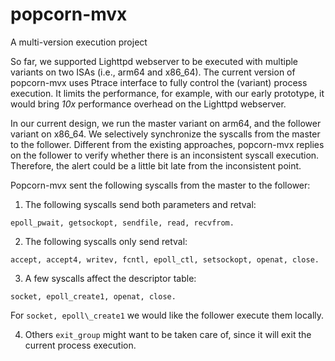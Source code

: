 # popcorn-mvx

A multi-version execution project

So far, we supported Lighttpd webserver to be executed with multiple variants on two ISAs (i.e., arm64 and x86\_64).
The current version of popcorn-mvx uses Ptrace interface to fully control the (variant) process execution. It limits
the performance, for example, with our early prototype, it would bring *10x* performance overhead on the Lighttpd 
webserver.

In our current design, we run the master variant on arm64, and the follower variant on x86\_64. We selectively
synchronize the syscalls from the master to the follower. Different from the existing approaches, popcorn-mvx replies 
on the follower to verify whether there is an inconsistent syscall execution. Therefore, the alert could be a little
bit late from the inconsistent point.

Popcorn-mvx sent the following syscalls from the master to the follower:

1) The following syscalls send both parameters and retval:
```
epoll_pwait, getsockopt, sendfile, read, recvfrom.
```

2) The following syscalls only send retval:
```
accept, accept4, writev, fcntl, epoll_ctl, setsockopt, openat, close.
```

3) A few syscalls affect the descriptor table:
```
socket, epoll_create1, openat, close.
```
For `socket, epoll\_create1` we would like the follower execute them locally.

4) Others
`exit_group` might want to be taken care of, since it will exit the current process execution.
